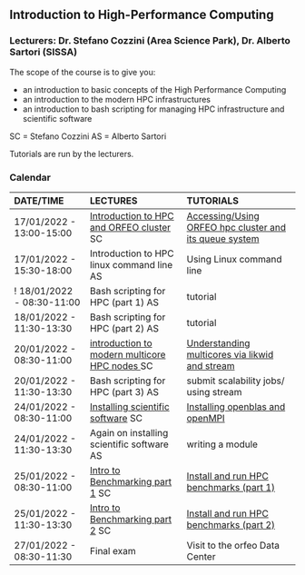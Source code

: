 ## Introduction to High-Performance Computing

### Lecturers: Dr. Stefano Cozzini (Area Science Park), Dr. Alberto Sartori (SISSA)


The scope of the course is to give you:

- an introduction to basic concepts of the High Performance Computing
- an introduction to the modern HPC infrastructures 
- an introduction to bash scripting for managing HPC infrastructure and scientific software

SC = Stefano Cozzini
AS = Alberto Sartori

Tutorials are run by the lecturers.

### Calendar 

| DATE/TIME        | LECTURES                                                     | TUTORIALS                                       |
| :---------- | :----------------------------------------------------------- | :--------------------------------------------------- | 
| 17/01/2022 - 13:00-15:00 | [Introduction to HPC and ORFEO cluster](introHPC.pdf) SC    |  [Accessing/Using ORFEO hpc cluster and its queue system](using-orfeo/README.md)       | 
| 17/01/2022 - 15:30-18:00 | Introduction to HPC linux command line      AS     |  Using Linux command line   | 
! 18/01/2022 - 08:30-11:00 | Bash scripting for HPC (part 1)   AS |    tutorial      |  
| 18/01/2022 - 11:30-13:30 | Bash scripting for HPC (part 2)   AS  |   tutorial     |
| 20/01/2022 - 08:30-11:00 | [introduction to modern multicore HPC nodes ](IntroMulticore.pdf) SC | [Understanding multicores via likwid and stream](understanding-multicores/README.md)  | 
| 20/01/2022 - 11:30-13:30 | Bash scripting for HPC (part 3) AS  |  submit scalability jobs/ using stream       |
| 24/01/2022 - 08:30-11:00 | [Installing scientific software](InstallingSoftware.pdf)     SC        |  [Installing openblas and openMPI](installing-scientific-libraries/README.md)     | 
| 24/01/2022 - 11:30-13:30 | Again on installing scientific software  AS       | writing a module        | 
| 25/01/2022 - 08:30-11:00 | [Intro to Benchmarking part 1](intro2benchmarking.pdf)  SC  |  [Install and run HPC benchmarks (part 1)](benchmarking-hpc-nodes/README.md)    | 
| 25/01/2022 - 11:30-13:30 | [Intro to Benchmarking part 2](intro2benchmarking.pdf)  SC  |  [Install and run HPC benchmarks (part 2)](benchmarking-hpc-nodes/README.md)      | 
| 27/01/2022 - 08:30-11:30 | Final exam              | Visit to the orfeo Data Center      | 
